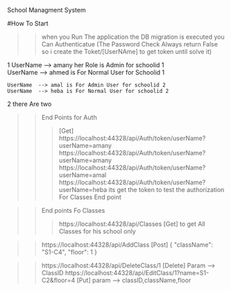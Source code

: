 School Managment System

#How To Start
 >>when you Run The application the DB migration is executed 
 >>you Can Authenticatue (The Password Check Always return False so i create the Toket/[UserNAme] to get token until solve it)

1	UserName --> amany her Role is Admin for schoolid 1		
	UserName  --> ahmed is For Normal User for Schoolid 1
	
	UserName  --> amal is For Admin User for schoolid 2
	UserName  --> heba is For Normal User for schoolid 2
	
2	there Are two 

>>End Points for Auth 
>>> [Get]  
https://localhost:44328/api/Auth/token/userName?userName=amany 
https://localhost:44328/api/Auth/token/userName?userName=amany
https://localhost:44328/api/Auth/token/userName?userName=amal
https://localhost:44328/api/Auth/token/userName?userName=heba
	its get the token to test the authorization For Classes End point
	
>>End points Fo Classes
>>> https://localhost:44328/api/Classes [Get]
to get All Classes for his school only

>> https://localhost:44328/api/AddClass [Post]
{
  "className": "S1-C4",
  "floor": 1
}

>> https://localhost:44328/api/DeleteClass/1 [Delete]
 Param --> ClassID
>> https://localhost:44328/api/EditClass/1?name=S1-C2&floor=4 [Put] 
param --> classID,className,floor